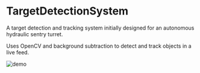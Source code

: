 # TargetDetectionSystem
A target detection and tracking system initially designed for an autonomous hydraulic sentry turret.

Uses OpenCV and background subtraction to detect and track objects in a live feed. 

![demo](https://i.imgur.com/fRpy1KX.gif)
